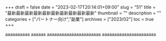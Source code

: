 +++
draft = false
date = "2023-02-17T20:14:01+09:00"
slug = "51"
title = "最新最新最新最新最新最新最新最新最新最新"
thumbnail = ""
description = ""
categories = ["パートナー向け","副業"]
archives = ["2023/02"]
toc = true
+++


aaaaaaaaaa
aaaaaa
aaaaaaaaaaaaaaaaaaaaaa
aaaaaaaaaaaaaaaaaaaaaa
